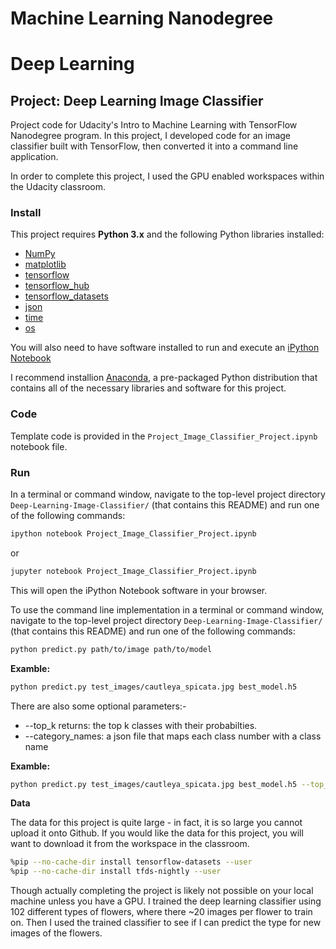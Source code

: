 # Machine Learning Nanodegree
# Deep Learning
## Project: Deep Learning Image Classifier

Project code for Udacity's Intro to Machine Learning with TensorFlow Nanodegree program. In this project, I developed code for an image classifier built with TensorFlow, then converted it into a command line application.

In order to complete this project, I used the GPU enabled workspaces within the Udacity classroom.

### Install

This project requires **Python 3.x** and the following Python libraries installed:

- [NumPy](http://www.numpy.org/)
- [matplotlib](http://matplotlib.org/)
- [tensorflow](https://www.tensorflow.org/api_docs)
- [tensorflow_hub](https://www.tensorflow.org/hub)
- [tensorflow_datasets](https://www.tensorflow.org/datasets)
- [json](https://docs.python.org/3/library/json.html)
- [time](https://docs.python.org/3/library/time.html)
- [os](https://docs.python.org/3/library/os.html)

You will also need to have software installed to run and execute an [iPython Notebook](http://ipython.org/notebook.html)

I recommend installion [Anaconda](https://www.continuum.io/downloads), a pre-packaged Python distribution that contains all of the necessary libraries and software for this project.

### Code

Template code is provided in the `Project_Image_Classifier_Project.ipynb` notebook file.

### Run

In a terminal or command window, navigate to the top-level project directory `Deep-Learning-Image-Classifier/` (that contains this README) and run one of the following commands:

```bash
ipython notebook Project_Image_Classifier_Project.ipynb
```  
or
```bash
jupyter notebook Project_Image_Classifier_Project.ipynb
```

This will open the iPython Notebook software in your browser.

To use the command line implementation in a terminal or command window, navigate to the top-level project directory `Deep-Learning-Image-Classifier/` (that contains this README) and run one of the following commands:

```bash
python predict.py path/to/image path/to/model 
```

**Examble:**

```bash
python predict.py test_images/cautleya_spicata.jpg best_model.h5
```

There are also some optional parameters:-
- --top_k returns: the top k classes with their probabilties.
- --category_names: a json file that maps each class number with a class name

**Examble:**

```bash
python predict.py test_images/cautleya_spicata.jpg best_model.h5 --top_k 6 --category_names label_map.json
```

**Data**

The data for this project is quite large - in fact, it is so large you cannot upload it onto Github. If you would like the data for this project, you will want to download it from the workspace in the classroom.
```bash
%pip --no-cache-dir install tensorflow-datasets --user
%pip --no-cache-dir install tfds-nightly --user
```
Though actually completing the project is likely not possible on your local machine unless you have a GPU. I trained the deep learning classifier using 102 different types of flowers, where there ~20 images per flower to train on. Then I used the trained classifier to see if I can predict the type for new images of the flowers.
